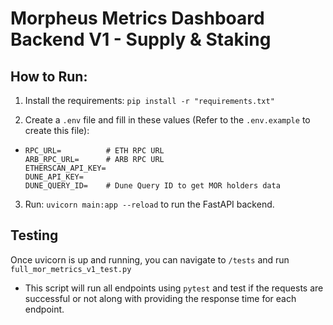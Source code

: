 # Morpheus Metrics Dashboard Backend V1 - Supply & Staking

## How to Run:

1) Install the requirements: `pip install -r "requirements.txt"`

2) Create a `.env` file and fill in these values (Refer to the `.env.example` to create this file):
- ```
  RPC_URL=          # ETH RPC URL
  ARB_RPC_URL=      # ARB RPC URL
  ETHERSCAN_API_KEY=
  DUNE_API_KEY=
  DUNE_QUERY_ID=    # Dune Query ID to get MOR holders data
  ```
3) Run: `uvicorn main:app --reload` to run the FastAPI backend.

## Testing

Once uvicorn is up and running, you can navigate to `/tests` and
run `full_mor_metrics_v1_test.py`

- This script will run all endpoints using `pytest` and test if the requests are successful or not along with providing
the response time for each endpoint.